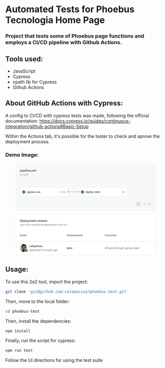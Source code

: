 # Automated Tests for Phoebus Tecnologia Home Page

### Project that tests some of Phoebus page functions and employs a CI/CD pipeline with Github Actions.

## Tools used:
- JavaScript
- Cypress
- xpath lib for Cypress
- Github Actions

## About GitHub Actions with Cypress:

A config to CI/CD with cypress tests was made, following the official documentation:
https://docs.cypress.io/guides/continuous-integration/github-actions#Basic-Setup

Within the Actions tab, it's possible for the tester to check and aprove the deployment process.

### Demo Image:

<div align="center">
  <img width="440px" height="290px" src="/assets/actions.jpg" />
</div>
  

## Usage:

To use this 2e2 tool, import the project:

```bash
git clone 'git@github.com:calopessoa/phoebus-test.git'
```
Then, move to the local folder:

```bash
cd phoebus-test
```
Then, install the dependencies:

```bash
npm install
```
Finally, run the script for cypress:

```bash
npm run test
```
Follow the UI directions for using the test suite
